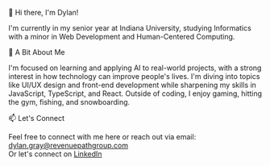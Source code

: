 👋 Hi there, I'm Dylan!

I'm currently in my senior year at Indiana University, studying Informatics with a minor in Web Development and Human-Centered Computing. 

🌱 A Bit About Me

I'm focused on learning and applying AI to real-world projects, with a strong interest in how technology can improve people's lives. I'm diving into topics like UI/UX design and front-end development while sharpening my skills in JavaScript, TypeScript, and React. Outside of coding, I enjoy gaming, hitting the gym, fishing, and snowboarding.

📫 Let's Connect

Feel free to connect with me here or reach out via email: dylan.gray@revenuepathgroup.com  
Or let's connect on [LinkedIn](https://www.linkedin.com/in/dylan-gray-255107217/)
